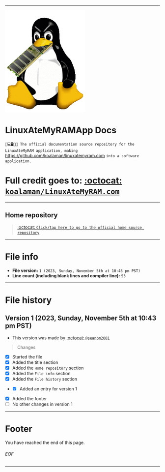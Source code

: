 
***

<img src="ramtux.png" alt="Linux Ate My RAM Application icon failed to load" title="Linux Ate My RAM Application icon failed to load" width="260" height="332">

# LinuxAteMyRAMApp Docs

`🐧️💻️🖥️💾️📖️ The official documentation source repository for the LinuxAteMyRAM application, making` https://github.com/koalaman/linuxatemyram.com `into a software application.`

# Full credit goes to: [:octocat: `koalaman/LinuxAteMyRAM.com`](https://github.com/koalaman/linuxatemyram.com)

***

## Home repository

> [:octocat: `Click/tap here to go to the official home source repository`](https://github.com/seanpm2001/LinuxAteMyRAMApp/)

***

# File info

- **File version:** `1 (2023, Sunday, November 5th at 10:43 pm PST)`
- **Line count (including blank lines and compiler line):** `53`

***

# File history

## Version 1 (2023, Sunday, November 5th at 10:43 pm PST)

- This version was made by [:octocat: `@seanpm2001`](https://github.com/seanpm2001/)

> Changes

- [x] Started the file
- [x] Added the title section
- [x] Added the `Home repository` section
- [x] Added the `File info` section
- [x] Added the `File history` section
- - [x] Added an entry for version 1
- [x] Added the footer
- [ ] No other changes in version 1

***

# Footer

You have reached the end of this page.

###### EOF

***
